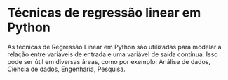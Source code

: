 # Técnicas de regressão linear em Python

As técnicas de Regressão Linear em Python são utilizadas para modelar a relação entre variáveis de entrada e uma variável de saída contínua. Isso pode ser útil em diversas áreas, como por exemplo: Análise de dados, Ciência de dados, Engenharia, Pesquisa.
